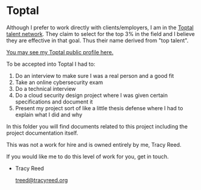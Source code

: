 # Toptal

Although I prefer to work directly with clients/employers, I am in the [Toptal
talent network](https://toptal.com). They claim to select for the top 3% in the field and I believe
they are effective in that goal.  Thus their name derived from "top talent".

[You may see my Toptal public profile here.](https://www.toptal.com/resume/tracy-reed-cissp-rhce-atp)

To be accepted into Toptal I had to:

1. Do an interview to make sure I was a real person and a good fit
2. Take an online cybersecurity exam 
3. Do a technical interview
4. Do a cloud security design project where I was given certain specifications and document it
5. Present my project sort of like a little thesis defense where I had to explain what I did and why

In this folder you will find documents related to this project including the project documentation itself.

This was not a work for hire and is owned entirely by me, Tracy Reed.

If you would like me to do this level of work for you, get in touch.

- Tracy Reed

  <treed@tracyreed.org>


<!-- 
The original source from which the pdf presented here is derived from  for
the Toptal Secure Web Application design Project Design doc is a Google Doc in my tracy.reed@gmail.com account
-->
